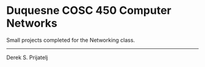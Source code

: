 Duquesne COSC 450 Computer Networks
=
Small projects completed for the Networking class.

___
Derek S. Prijatelj
